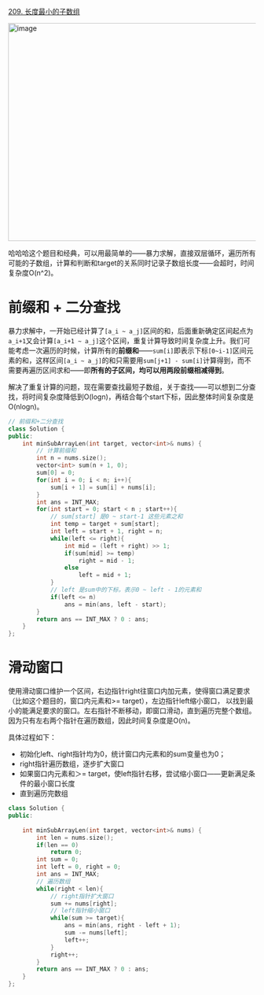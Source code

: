 [209. 长度最小的子数组](https://leetcode.cn/problems/minimum-size-subarray-sum/description/?envType=study-plan-v2&envId=top-interview-150)

<img width="907" height="443" alt="image" src="https://github.com/user-attachments/assets/dd505239-05c8-4a1b-9604-23cd59f1590c" />

哈哈哈这个题目和经典，可以用最简单的——暴力求解，直接双层循环，遍历所有可能的子数组，计算和判断和target的关系同时记录子数组长度——会超时，时间复杂度O(n^2)。

# 前缀和 + 二分查找
暴力求解中，一开始已经计算了`[a_i ~ a_j]`区间的和，后面重新确定区间起点为`a_i+1`又会计算`[a_i+1 ~ a_j]`这个区间，重复计算导致时间复杂度上升。我们可能考虑一次遍历的时候，计算所有的**前缀和**——`sum[i]`即表示下标`[0~i-1]`区间元素的和，这样区间`[a_i ~ a_j]`的和只需要用`sum[j+1] - sum[i]`计算得到，而不需要再遍历区间求和——即**所有的子区间，均可以用两段前缀相减得到**。

解决了重复计算的问题，现在需要查找最短子数组，关于查找——可以想到二分查找，将时间复杂度降低到O(logn)，再结合每个start下标，因此整体时间复杂度是O(nlogn)。

```cpp
// 前缀和+二分查找
class Solution {
public:     
    int minSubArrayLen(int target, vector<int>& nums) {
        // 计算前缀和
        int n = nums.size();
        vector<int> sum(n + 1, 0);
        sum[0] = 0;
        for(int i = 0; i < n; i++){
            sum[i + 1] = sum[i] + nums[i];
        }
        int ans = INT_MAX;
        for(int start = 0; start < n ; start++){
            // sum[start] 是0 ~ start-1 这些元素之和  
            int temp = target + sum[start];     
            int left = start + 1, right = n;
            while(left <= right){
                int mid = (left + right) >> 1;
                if(sum[mid] >= temp)
                    right = mid - 1;
                else    
                    left = mid + 1;
            }
            // left 是sum中的下标，表示0 ~ left - 1的元素和
            if(left <= n)
                ans = min(ans, left - start);
        }
        return ans == INT_MAX ? 0 : ans;
    }
};

```


# 滑动窗口
 使用滑动窗口维护一个区间，右边指针right往窗口内加元素，使得窗口满足要求（比如这个题目的，窗口内元素和>= target），左边指针left缩小窗口， 以找到最小的能满足要求的窗口。左右指针不断移动，即窗口滑动，直到遍历完整个数组。 因为只有左右两个指针在遍历数组，因此时间复杂度是O(n)。

具体过程如下：
+ 初始化left、right指针均为0，统计窗口内元素和的sum变量也为0；
+ right指针遍历数组，逐步扩大窗口
+ 如果窗口内元素和＞= target，使left指针右移，尝试缩小窗口——更新满足条件的最小窗口长度
+ 直到遍历完数组

```cpp
class Solution {
public:
      
    int minSubArrayLen(int target, vector<int>& nums) {
        int len = nums.size();
        if(len == 0)
            return 0;
        int sum = 0;
        int left = 0, right = 0;
        int ans = INT_MAX;
        // 遍历数组
        while(right < len){
            // right指针扩大窗口
            sum += nums[right];
            // left指针缩小窗口
            while(sum >= target){
                ans = min(ans, right - left + 1);
                sum -= nums[left];
                left++;
            }
            right++;
        }  
        return ans == INT_MAX ? 0 : ans;  
    }
};
```
